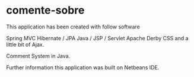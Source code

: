 comente-sobre
======

This application has been created with follow software

Spring MVC
Hibernate / JPA
Java / JSP / Servlet
Apache Derby 
CSS and a little bit of Ajax.

Comment System in Java.

Further information this application was built on Netbeans IDE.
